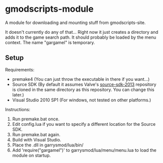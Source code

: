 gmodscripts-module
==================

A module for downloading and mounting stuff from gmodscripts-site.

It doesn't currently do any of that... Right now it just creates a directory and adds it to the game search path. It should probably be loaded by the menu context. The name "gargamel" is temporary.

Setup
--------
Requirements:
- premake4 (You can just throw the executable in there if you want...)
- Source SDK (By default it assumes Valve's [source-sdk-2013](https://github.com/ValveSoftware/source-sdk-2013) repository is cloned in the same directory as this repository. You can change this later.)
- Visual Studio 2010 SP1 (For windows, not tested on other platforms.)

Instructions:

1. Run premake.bat once.
2. Edit config.lua if you want to specify a different location for the Source SDK.
3. Run premake.bat again.
4. Build with Visual Studio.
5. Place the .dll in garrysmod/lua/bin/
6. Add 'require("gargamel")' to garrysmod/lua/menu/menu.lua to load the module on startup.
